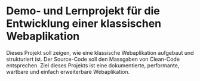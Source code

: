 # Demo- und Lernprojekt für die Entwicklung einer klassischen Webaplikation

Dieses Projekt soll zeigen, wie eine klassische Webaplikation aufgebaut und strukturiert ist. Der Source-Code soll den Massgaben von Clean-Code entsprechen. Ziel dieses Projekts ist eine dokumentierte, performante, wartbare und einfach erweiterbare Webaplikation.
